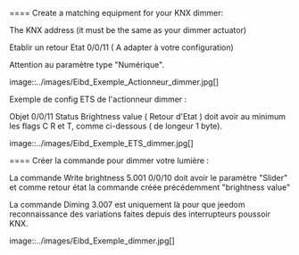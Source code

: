 ==== Create a matching equipment for your KNX dimmer:

The KNX address (it must be the same as your dimmer actuator)

Etablir un retour Etat 0/0/11 ( A adapter à votre configuration)

Attention au paramètre type "Numérique".

image::../images/Eibd_Exemple_Actionneur_dimmer.jpg[]

Exemple de config ETS de l'actionneur dimmer :

Objet 0/0/11 Status Brightness value ( Retour d'Etat ) doit avoir au minimum les flags C R et T, comme ci-dessous ( de longeur 1 byte).

image::../images/Eibd_Exemple_ETS_dimmer.jpg[]

==== Créer la commande pour dimmer votre lumière :

La commande Write brightness 5.001 0/0/10 doit avoir le paramètre "Slider" et comme retour état la commande créée précédemment "brightness value"

La commande Diming 3.007 est uniquement là pour que jeedom reconnaissance des variations faites depuis des interrupteurs poussoir KNX.

image::../images/Eibd_Exemple_dimmer.jpg[]